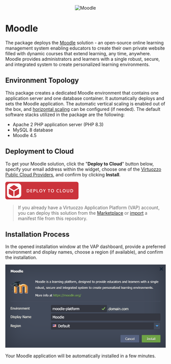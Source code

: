 <p align="center"> 
<img src="images/Moodle-logo.png" alt="Moodle">
</p>

# Moodle

The package deploys the [Moodle](https://moodle.org/) solution - an open-source online learning management system enabling educators to create their own private website filled with dynamic courses that extend learning, any time, anywhere. Moodle provides administrators and learners with a single robust, secure, and integrated system to create personalized learning environments.


## Environment Topology

This package creates a dedicated Moodle environment that contains one application server and one database container. It automatically deploys and sets the Moodle application. The automatic vertical scaling is enabled out of the box, and [horizontal scaling](https://www.virtuozzo.com/application-platform-docs/automatic-horizontal-scaling/) can be configured (if needed). The default software stacks utilized in the package are the following:

- Apache 2 PHP application server (PHP 8.3)
- MySQL 8 database
- Moodle 4.5


## Deployment to Cloud

To get your Moodle solution, click the "**Deploy to Cloud**" button below, specify your email address within the widget, choose one of the [Virtuozzo Public Cloud Providers](https://www.virtuozzo.com/application-platform-partners/), and confirm by clicking **Install**.

[![Deploy to Cloud](https://raw.githubusercontent.com/jelastic-jps/common/main/images/deploy-to-cloud.png)](https://www.virtuozzo.com/install/?manifest=https://raw.githubusercontent.com/jelastic-jps/moodle/refs/heads/master/manifest.jps)

> If you already have a Virtuozzo Application Platform (VAP) account, you can deploy this solution from the [Marketplace](https://www.virtuozzo.com/application-platform-docs/marketplace/) or [import](https://www.virtuozzo.com/application-platform-docs/environment-import/) a manifest file from this repository.


## Installation Process

In the opened installation window at the VAP dashboard, provide a preferred environment and display names, choose a region (if available), and confirm the installation.

![Moodle deployment wizard](images/moodle-deployment-wizard.png)

Your Moodle application will be automatically installed in a few minutes.
